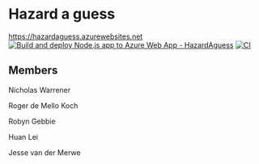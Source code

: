 # Hazard a guess
https://hazardaguess.azurewebsites.net <br />
[![Build and deploy Node.js app to Azure Web App - HazardAguess](https://github.com/witseie-elen4010/2022-group-lab-005/actions/workflows/main_hazardaguess.yml/badge.svg)](https://github.com/witseie-elen4010/2022-group-lab-005/actions/workflows/main_hazardaguess.yml)
[![CI](https://github.com/witseie-elen4010/2022-group-lab-005/actions/workflows/main.yml/badge.svg)](https://github.com/witseie-elen4010/2022-group-lab-005/actions/workflows/main.yml)
## Members
Nicholas Warrener

Roger de Mello Koch

Robyn Gebbie

Huan Lei

Jesse van der Merwe
